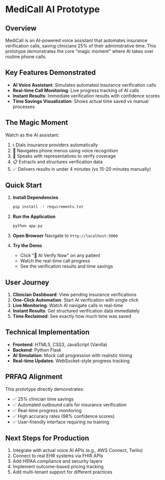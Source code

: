 # MediCall AI Prototype

## Overview
MediCall is an AI-powered voice assistant that automates insurance verification calls, saving clinicians 25% of their administrative time. This prototype demonstrates the core "magic moment" where AI takes over routine phone calls.

## Key Features Demonstrated
- **AI Voice Assistant**: Simulates automated insurance verification calls
- **Real-time Call Monitoring**: Live progress tracking of AI calls
- **Instant Results**: Immediate verification results with confidence scores
- **Time Savings Visualization**: Shows actual time saved vs manual processes

## The Magic Moment
Watch as the AI assistant:
1. 📞 Dials insurance providers automatically
2. 🤖 Navigates phone menus using voice recognition
3. 👥 Speaks with representatives to verify coverage
4. 📋 Extracts and structures verification data
5. ✅ Delivers results in under 4 minutes (vs 15-20 minutes manually)

## Quick Start

1. **Install Dependencies**
   ```bash
   pip install -r requirements.txt
   ```

2. **Run the Application**
   ```bash
   python app.py
   ```

3. **Open Browser**
   Navigate to `http://localhost:5000`

4. **Try the Demo**
   - Click "🎯 AI Verify Now" on any patient
   - Watch the real-time call progress
   - See the verification results and time savings

## User Journey
1. **Clinician Dashboard**: View pending insurance verifications
2. **One-Click Automation**: Start AI verification with single click
3. **Live Monitoring**: Watch AI navigate calls in real-time
4. **Instant Results**: Get structured verification data immediately
5. **Time Reclaimed**: See exactly how much time was saved

## Technical Implementation
- **Frontend**: HTML5, CSS3, JavaScript (Vanilla)
- **Backend**: Python Flask
- **AI Simulation**: Mock call progression with realistic timing
- **Real-time Updates**: WebSocket-style progress tracking

## PRFAQ Alignment
This prototype directly demonstrates:
- ✅ 25% clinician time savings
- ✅ Automated outbound calls for insurance verification
- ✅ Real-time progress monitoring
- ✅ High accuracy rates (98% confidence scores)
- ✅ User-friendly interface requiring no training

## Next Steps for Production
1. Integrate with actual voice AI APIs (e.g., AWS Connect, Twilio)
2. Connect to real EHR systems via FHIR APIs
3. Add HIPAA compliance and security layers
4. Implement outcome-based pricing tracking
5. Add multi-tenant support for different practices